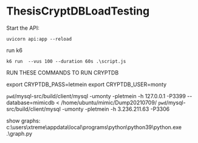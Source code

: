 ﻿# ThesisCryptDBLoadTesting

Start the API:
```
uvicorn api:app --reload
```

run k6
```
k6 run  --vus 100 --duration 60s .\script.js
```

RUN THESE COMMANDS TO RUN CRYPTDB

export CRYPTDB_PASS=letmein
export CRYPTDB_USER=monty


`pwd`/mysql-src/build/client/mysql -umonty -pletmein -h 127.0.0.1 -P3399 --database=mimicdb  < /home/ubuntu/mimic/Dump20210709/
`pwd`/mysql-src/build/client/mysql -umonty -pletmein -h 3.236.211.63 -P3306


show graphs:
 c:\users\xtreme\appdata\local\programs\python\python39\python.exe .\graph.py
